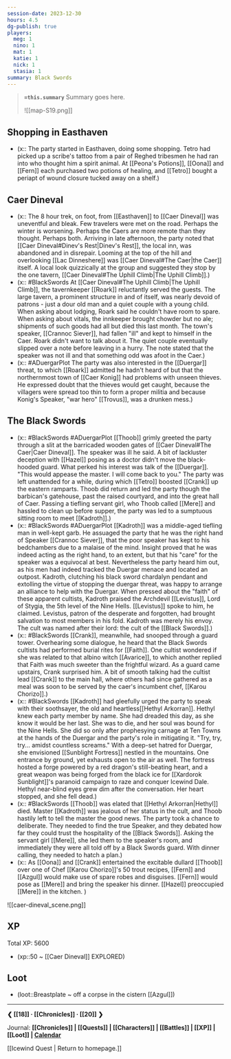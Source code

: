 ```yaml
---
session-date: 2023-12-30
hours: 4.5
dg-publish: true
players:
  meg: 1
  nino: 1
  mat: 1
  katie: 1
  nick: 1
  stasia: 1
summary: Black Swords
---
```


> **`=this.summary`**
> Summary goes here.
>
> ![[map-S19.png]]

## Shopping in Easthaven
- (x:: The party started in Easthaven, doing some shopping. Tetro had picked up a scribe's tattoo from a pair of Reghed tribesmen he had ran into who thought him a spirit animal. At [[Peona's Potions]], [[Oona]] and [[Fern]] each purchased two potions of healing, and [[Tetro]] bought a periapt of wound closure tucked away on a shelf.)
## Caer Dineval
- (x:: The 8 hour trek, on foot, from [[Easthaven]] to [[Caer Dineval]] was uneventful and bleak. Few travelers were met on the road. Perhaps the winter is worsening. Perhaps the Caers are more remote than they thought. Perhaps both. Arriving in late afternoon, the party noted that [[Caer Dineval#Dinev's Rest|Dinev's Rest]], the local inn, was abandoned and in disrepair. Looming at the top of the hill and overlooking [[Lac Dinneshere]] was [[Caer Dineval#The Caer|the Caer]] itself. A local look quizzically at the group and suggested they stop by the one tavern, [[Caer Dineval#The Uphill Climb|The Uphill Climb]].)
- (x:: #BlackSwords At [[Caer Dineval#The Uphill Climb|The Uphill Climb]], the tavernkeeper [[Roark]] reluctantly served the guests. The large tavern, a prominent structure in and of itself, was nearly devoid of patrons - just a dour old man and a quiet couple with a young child. When asking about lodging, Roark said he couldn't have room to spare. When asking about vitals, the innkeeper brought chowder but no ale; shipments of such goods had all but died this last month. The town's speaker, [[Crannoc Siever]], had fallen "ill" and kept to himself in the Caer. Roark didn't want to talk about it. The quiet couple eventually slipped over a note before leaving in a hurry. The note stated that the speaker was not ill and that something odd was afoot in the Caer.)
- (x:: #ADuergarPlot The party was also interested in the [[Duergar]] threat, to which [[Roark]] admitted he hadn't heard of but that the northernmost town of [[Caer Konig]] had problems with unseen thieves. He expressed doubt that the thieves would get caught, because the villagers were spread too thin to form a proper militia and because Konig's Speaker, "war hero" [[Trovus]], was a drunken mess.)
## The Black Swords
- (x:: #BlackSwords #ADuergarPlot [[Thoob]] grimly greeted the party through a slit at the barricaded wooden gates of [[Caer Dineval#The Caer|Caer Dineval]]. The speaker was ill he said. A bit of lackluster deception with [[Hazel]] posing as a doctor didn't move the black-hooded guard. What perked his interest was talk of the [[Duergar]]. "This would appease the master. I will come back to you." The party was left unattended for a while, during which [[Tetro]] boosted [[Crank]] up the eastern ramparts. Thoob did return and led the party though the barbican's gatehouse, past the raised courtyard, and into the great hall of Caer. Passing a tiefling servant girl, who Thoob called [[Mere]] and hassled to clean up before supper, the party was led to a sumptuous sitting room to meet [[Kadroth]].)
- (x:: #BlackSwords #ADuergarPlot [[Kadroth]] was a middle-aged tiefling man in well-kept garb. He assuaged the party that he was the right hand of Speaker [[Crannoc Siever]], that the poor speaker has kept to his bedchambers due to a malaise of the mind. Insight proved that he was indeed acting as the right hand, to an extent, but that his "care" for the speaker was a equivocal at best. Nevertheless the party heard him out, as his men had indeed tracked the Duergar menace and located an outpost. Kadroth, clutching his black sword chardalyn pendant and extolling the virtue of stopping the duergar threat, was happy to arrange an alliance to help with the Duergar. When pressed about the "faith" of these apparent cultists, Kadroth praised the Archdevil [[Levistus]], Lord of Stygia, the 5th level of the Nine Hells. [[Levistus]] spoke to him, he claimed. Levistus, patron of the desperate and forgotten, had brought salvation to most members in his fold. Kadroth was merely his envoy. The cult was named after their lord: the cult of the [[Black Swords]].)
- (x:: #BlackSwords [[Crank]], meanwhile, had snooped through a guard tower. Overhearing some dialogue, he heard that the Black Swords cultists had performed burial rites for [[Faith]]. One cultist wondered if she was related to that albino witch [[Avarice]], to which another replied that Faith was much sweeter than the frightful wizard. As a guard came upstairs, Crank surprised him. A bit of smooth talking had the cultist lead [[Crank]] to the main hall, where others had since gathered as a meal was soon to be served by the caer's incumbent chef, [[Karou Chorizo]].)
- (x:: #BlackSwords [[Kadroth]] had gleefully urged the party to speak with their soothsayer, the old and heartless[[Hethyl Arkorran]]. Hethyl knew each party member by name. She had dreaded this day, as she know it would be her last. She was to die, and her soul was bound for the Nine Hells. She did so only after prophesying carnage at Ten Towns at the hands of the Duergar and the party's role in mitigating it. "Try, try, try... amidst countless screams." With a deep-set hatred for Duergar, she envisioned [[Sunblight Fortress]] nestled in the mountains. One entrance by ground, yet exhausts open to the air as well. The fortress hosted a forge powered by a red dragon's still-beating heart, and a great weapon was being forged from the black ice for [[Xardorok Sunblight]]'s paranoid campaign to raze and conquer Icewind Dale. Hethyl near-blind eyes grew dim after the conversation. Her heart stopped, and she fell dead.)
- (x:: #BlackSwords [[Thoob]] was elated that [[Hethyl Arkorran|Hethyl]] died. Master [[Kadroth]] was jealous of her status in the cult, and Thoob hastily left to tell the master the good news. The party took a chance to deliberate. They needed to find the true Speaker, and they debated how far they could trust the hospitality of the [[Black Swords]]. Asking the servant girl [[Mere]], she led them to the speaker's room, and immediately they were all told off by a Black Swords guard. With dinner calling, they needed to hatch a plan.) 
- (x:: As [[Oona]] and [[Crank]] entertained the excitable dullard [[Thoob]] over one of Chef [[Karou Chorizo]]'s 50 trout recipes, [[Fern]] and [[Azgul]] would make use of spare robes and disguises. [[Fern]] would pose as [[Mere]] and bring the speaker his dinner. [[Hazel]] preoccupied [[Mere]] in the kitchen. )

![[caer-dineval_scene.png]]

## XP
Total XP: 5600
- (xp::50 ~ [[Caer Dineval]] EXPLORED)

## Loot
- (loot::Breastplate ~ off a corpse in the cistern [[Azgul]])

---
**❮ [[18]] · [[Chronicles]] ·  [[20]] ❯**

Journal: **[[Chronicles]] | [[Quests]] |  [[Characters]] | [[Battles]] | [[XP]] | [[Loot]] | [Calendar](https://app.fantasy-calendar.com/calendars/38f9e3f5098bac1f655a4fb4241f35eb)**

[[Icewind Quest | Return to homepage.]]

